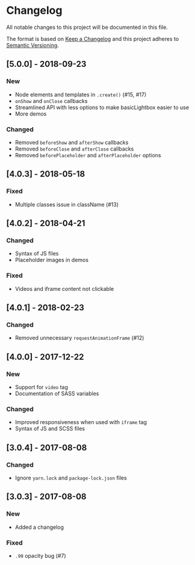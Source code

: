 # Changelog

All notable changes to this project will be documented in this file.

The format is based on [Keep a Changelog](http://keepachangelog.com/en/1.0.0/) and this project adheres to [Semantic Versioning](http://semver.org/spec/v2.0.0.html).

## [5.0.0] - 2018-09-23

### New

- Node elements and templates in `.create()` (#15, #17)
- `onShow` and `onClose` callbacks
- Streamlined API with less options to make basicLightbox easier to use
- More demos

### Changed

- Removed `beforeShow` and `afterShow` callbacks
- Removed `beforeClose` and `afterClose` callbacks
- Removed `beforePlaceholder` and `afterPlaceholder` options

## [4.0.3] - 2018-05-18

### Fixed

- Multiple classes issue in className (#13)

## [4.0.2] - 2018-04-21

### Changed

- Syntax of JS files
- Placeholder images in demos

### Fixed

- Videos and iframe content not clickable

## [4.0.1] - 2018-02-23

### Changed

- Removed unnecessary `requestAnimationFrame` (#12)

## [4.0.0] - 2017-12-22

### New

- Support for `video` tag
- Documentation of SASS variables

### Changed

- Improved responsiveness when used with `iframe` tag
- Syntax of JS and SCSS files

## [3.0.4] - 2017-08-08

### Changed

- Ignore `yarn.lock` and `package-lock.json` files

## [3.0.3] - 2017-08-08

### New

- Added a changelog

### Fixed

- `.99` opacity bug (#7)
